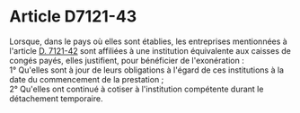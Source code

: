 # Article D7121-43

  
Lorsque, dans le pays où elles sont établies, les entreprises mentionnées à l'article [D. 7121-42][1] sont affiliées à une institution équivalente aux caisses de congés payés, elles justifient, pour bénéficier de l'exonération :   
1° Qu'elles sont à jour de leurs obligations à l'égard de ces institutions à la date du commencement de la prestation ;   
2° Qu'elles ont continué à cotiser à l'institution compétente durant le détachement temporaire.

 [1]: /affichCodeArticle.do?cidTexte=LEGITEXT000006072050&idArticle=LEGIARTI000018499512&dateTexte=&categorieLien=cid